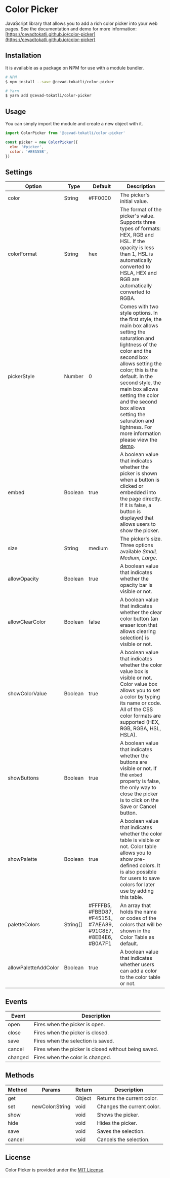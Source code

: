 # Color Picker
JavaScript library that allows you to add a rich color picker into your web pages.
See the documentation and demo for more information: [https://cevadtokatli.github.io/color-picker](https://cevadtokatli.github.io/color-picker)

## Installation

It is available as a package on NPM for use with a module bundler.

```sh
# NPM
$ npm install --save @cevad-tokatli/color-picker

# Yarn
$ yarn add @cevad-tokatli/color-picker
```

## Usage

You can simply import the module and create a new object with it.

```js
import ColorPicker from '@cevad-tokatli/color-picker'

const picker = new ColorPicker({
  elm: '#picker',
  color: '#EEA55B',
})
```
## Settings
Option | Type | Default | Description
------ | ---- | ------- | -----------
color | String | #FF0000 | The picker's initial value.
colorFormat | String | hex | The format of the picker's value. Supports three types of formats: HEX, RGB and HSL. If the opacity is less than 1, HSL is automatically converted to HSLA, HEX and RGB are automatically converted to RGBA.
pickerStyle | Number | 0 | Comes with two style options. In the first style, the main box allows setting the saturation and lightness of the color and the second box allows setting the color; this is the default. In the second style, the main box allows setting the color and the second box allows setting the saturation and lightness. For more information please view the [demo](https://cevadtokatli.github.io/color-picker).
embed | Boolean | true | A boolean value that indicates whether the picker is shown when a button is clicked or embedded into the page directly. If it is false, a button is displayed that allows users to show the picker.
size | String | medium | The picker's size. Three options available *Small, Medium, Large*.
allowOpacity | Boolean | true | A boolean value that indicates whether the opacity bar is visible or not.
allowClearColor | Boolean | false | A boolean value that indicates whether the clear color button (an eraser icon that allows clearing selection) is visible or not.
showColorValue | Boolean | true | A boolean value that indicates whether the color value box is visible or not. Color value box allows you to set a color by typing its name or code. All of the CSS color formats are supported (HEX, RGB, RGBA, HSL, HSLA).
showButtons | Boolean | true | A boolean value that indicates whether the buttons are visible or not. If the `embed` property is false, the only way to close the picker is to click on the Save or Cancel button.
showPalette | Boolean | true | A boolean value that indicates whether the color table is visible or not. Color table allows you to show pre-defined colors. It is also possible for users to save colors for later use by adding this table.
paletteColors | String[] | #FFFFB5, #FBBD87, #F45151, #7AEA89, #91C8E7, #8EB4E6, #B0A7F1 | An array that holds the name or codes of the colors that will be shown in the Color Table as default.
allowPaletteAddColor | Boolean | true | A boolean value that indicates whether users can add a color to the color table or not.

## Events
Event | Description
----- | -----------
open | Fires when the picker is open.
close | Fires when the picker is closed.
save | Fires when the selection is saved.
cancel | Fires when the picker is closed without being saved.
changed | Fires when the color is changed.

## Methods
Method | Params | Return | Description
------ | ------ | -------| -----------
get | | Object | Returns the current color.
set | newColor:String | void | Changes the current color.
show | | void | Shows the picker.
hide | | void | Hides the picker.
save | | void | Saves the selection.
cancel | | void | Cancels the selection.

## License
Color Picker is provided under the [MIT License](https://opensource.org/licenses/MIT).
